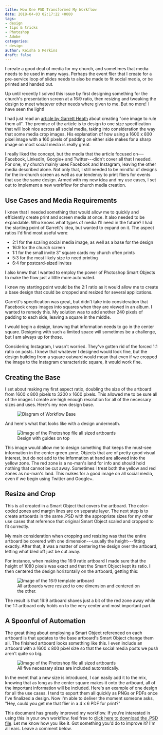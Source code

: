 ```yaml
---
title: How One PSD Transformed My Workflow
date: 2018-04-03 02:17:22 +0000
tags:
- design
- tips & tricks
- Photoshop
- Adobe
categories:
- design
author: Keisha S Perkins
draft: false
---
```

I create a good deal of media for my church, and sometimes that media needs to be used in many ways. Perhaps the event flier that I create for a pre-service loop of slides needs to also be made to fit social media, or be printed and handed out. 

Up until recently I solved this issue by first designing something for the church's presentation screen at a 16:9 ratio, then resizing and tweaking the design to meet whatever other needs where given to me. But no more! I have seen the light!

I had just read an  <a href="https://blog.rackspace.com/image-size-specs-across-social-media" target="_blank">article by Garrett Heath</a> about creating "one image to rule them all". The premise of the article is to design to one size specification that will look nice across all social media,  taking into consideration the way that some media crop images. His explanation of how using a 1600 x 800 pixel image with a 160 pixels of padding on either side makes for a sharp image on most social media is really great.

I really liked the concept, but the media that the article focused on---Facebook, LinkedIn, Google+ and Twitter---didn't cover all that I needed. For one, my church mainly uses Facebook and Instagram, leaving the other media described alone. Not only that, I still needed to be mindful of designs for the in-church screen as well as our tendency to print fliers for events that use the same design. Armed with my new idea and my use cases, I set out to implement a new workflow for church media creation.

## Use Cases and Media Requirements

I knew that I needed something that would allow me to quickly and efficiently create print and screen media at once. It also needed to be expandable. Who knows what types of media I'll need in the future? I had the starting point of Garrett's idea, but wanted to expand on it. The aspect ratios I'd find most useful were:

- 2:1 for the scaling social media image, as well as a base for the design
- 16:9 for the church screen
- 1:1 for the small invite 3" square cards my church often prints
- 5:3 for the most likely size to need printing
- 6:4 for postcard-sized invites

I also knew that I wanted to employ the power of Photoshop Smart Objects to make the flow just a little more automated.

I knew my starting point would be the 2:1 ratio as it would allow me to create a base design that could be cropped and resized for several applications. 

Garrett's specification was great, but didn't take into consideration that Facebook crops images into squares when they are viewed in an album. I wanted to remedy this. My solution was to add another 240 pixels of padding to each side, leaving a square in the middle.  

I would begin a design, knowing that information needs to go in the center square. Designing with such a limited space will sometimes be a challenge, but I am always up for those. 

Considering Instagram, I wasn't worried. They've gotten rid of the forced 1:1 ratio on posts. I knew that whatever I designed would look fine, but the design building from a square outward would mean that even if we cropped the image to the Instagram characteristic square, it would work fine.

## Creating the Base

I set about making my first aspect ratio, doubling the size of the artboard from 1600 x 800 pixels to 3200 x 1600 pixels. This allowed me to be sure all of the images I create are high enough resolution for all of the necessary sizes and uses. Here's my new design base.
<figure>
	<img src="/../images/one-psd-changed-workflow/base_template.png" alt="Diagram of Workflow Base">
</figure>

And here's what that looks like with a design underneath.

<figure>
	<img src="/../images/one-psd-changed-workflow/base_with_guide.png" alt="Image of the Photoshop file all sized artboards">
	<figcaption>Design with guides on top</figcaption>
</figure> 

This image would allow me to design something that keeps the must-see information in the center green zone. Objects that are of pretty good visual interest, but do not add to the information at hand are allowed into the yellow zone. The red zone is a no-man's land for info and should hold nothing that cannot be cut away. Sometimes I treat both the yellow and red zones as no-man's land. This makes for a good image on all social media, even if we begin using Twitter and Google+.


## Resize and Crop

This is all created in a Smart Object that covers the artboard. The color-coded zones and margin lines are on separate layer. The next step is to create artboards in the same .PSD with the appropriate sizes for my other use cases that reference that original Smart Object scaled and cropped to fit correctly. 

My main consideration when cropping and resizing was that the entire artboard be covered with one dimension---usually the height---fitting exactly. After that, it was a matter of centering the design over the artboard, letting what bled off just be cut away. 

For instance, when making the 16:9 ratio artboard I made sure that the height of 1080 pixels was exact and that the Smart Object kept its ratio. I then centered the design horizontally on the artboard, getting this:

<figure>
	<img src="/../images/one-psd-changed-workflow/16_9template.png" alt="Image of the 16:9 template artboard">
	<figcaption>All artboards were resized to one dimension and centered on the other.</figcaption>
</figure>

The result is that 16:9 artboard shaves just a bit of the red zone away while the 1:1 artboard only holds on to the very center and most important part. 

## A Spoonful of Automation

The great thing about employing a Smart Object referenced on each artboard is that updates to the base artboard's Smart Object change them all. The finished artboard looks something like this. I even include an artboard with a 1600 x 800 pixel size so that the social media posts we push aren't quite so big.



<figure>
	<img src="/../images/one-psd-changed-workflow/sized-artboards.jpg" alt="Image of the Photoshop file all sized artboards">
	<figcaption>All five necessary sizes are included automatically.</figcaption>
</figure> 


In the event that a new size is introduced, I can easily add it to the mix, knowing that as long as the center square makes it onto the artboard, all of the important information will be included. Here's an example of one design for all the use cases. I tend to export them all quickly as PNGs or PDFs once I've finalized a design. Now I'm able to deliver the moment someone asks, "Hey, could you get me that flier in a 4 x 6 PDF for print?" 


This document has greatly improved my workflow. If you're interested in using this in your own workflow, feel free to  <a href="/../files/oneDesignManySizes.psd">click here to download the .PSD file</a>. Let me know how you like it. Got something you'd do to improve it? I'm all ears. Leave a comment below.